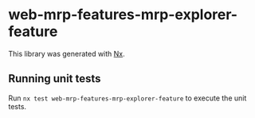 # web-mrp-features-mrp-explorer-feature

This library was generated with [Nx](https://nx.dev).

## Running unit tests

Run `nx test web-mrp-features-mrp-explorer-feature` to execute the unit tests.
